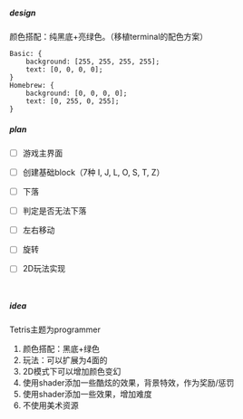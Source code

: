 ##### design

颜色搭配：纯黑底+亮绿色。（移植terminal的配色方案）

```
Basic: {
    background: [255, 255, 255, 255];
    text: [0, 0, 0, 0];
}
Homebrew: {
    background: [0, 0, 0, 0];
    text: [0, 255, 0, 255];
}

```



##### plan

- [ ] 游戏主界面

- [ ] 创建基础block（7种 I, J, L, O, S, T, Z）

- [ ] 下落

- [ ] 判定是否无法下落

- [ ] 左右移动

- [ ] 旋转

- [ ] 2D玩法实现

      ​

##### idea

Tetris主题为programmer

1. 颜色搭配：黑底+绿色
2. 玩法：可以扩展为4面的
3. 2D模式下可以增加颜色变幻
4. 使用shader添加一些酷炫的效果，背景特效，作为奖励/惩罚
5. 使用shader添加一些效果，增加难度
6. 不使用美术资源



